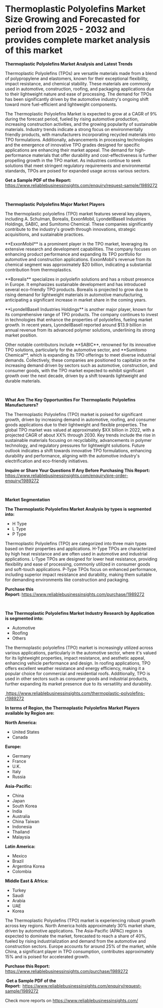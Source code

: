<p><h1>Thermoplastic Polyolefins Market Size Growing and Forecasted for period from 2025 - 2032 and provides complete market analysis of this market</h1></p><p><strong>Thermoplastic Polyolefins Market Analysis and Latest Trends</strong></p>
<p><p>Thermoplastic Polyolefins (TPOs) are versatile materials made from a blend of polypropylene and elastomers, known for their exceptional flexibility, impact resistance, and chemical stability. These materials are commonly used in automotive, construction, roofing, and packaging applications due to their lightweight nature and ease of processing. The demand for TPOs has been significantly driven by the automotive industry's ongoing shift toward more fuel-efficient and lightweight components.</p><p>The Thermoplastic Polyolefins Market is expected to grow at a CAGR of 9% during the forecast period, fueled by rising automotive production, increasing construction activities, and the growing popularity of sustainable materials. Industry trends indicate a strong focus on environmentally friendly products, with manufacturers incorporating recycled materials into TPO formulations. Additionally, advancements in processing technologies and the emergence of innovative TPO grades designed for specific applications are enhancing their market appeal. The demand for high-performance materials that offer durability and cost-effectiveness is further propelling growth in the TPO market. As industries continue to seek solutions that meet stringent regulatory requirements and environmental standards, TPOs are poised for expanded usage across various sectors.</p></p>
<p><strong>Get a Sample PDF of the Report:&nbsp;</strong> <a href="https://www.reliablebusinessinsights.com/enquiry/request-sample/1989272?utm_campaign=3057&utm_medium=2&utm_source=Github&utm_content=ia&utm_term=01042025&utm_id=thermoplastic-polyolefins">https://www.reliablebusinessinsights.com/enquiry/request-sample/1989272</a></p>
<p>&nbsp;</p>
<p><strong>Thermoplastic Polyolefins Major Market Players</strong></p>
<p><p>The thermoplastic polyolefins (TPO) market features several key players, including A. Schulman, Borealis, ExxonMobil, LyondellBasell Industries Holdings, SABIC, and Sumitomo Chemical. These companies significantly contribute to the industry's growth through innovations, strategic acquisitions, and sustainable practices. </p><p>**ExxonMobil** is a prominent player in the TPO market, leveraging its extensive research and development capabilities. The company focuses on enhancing product performance and expanding its TPO portfolio for automotive and construction applications. ExxonMobil's revenue from its chemical segment was approximately $20 billion, indicating a substantial contribution from thermoplastics.</p><p>**Borealis** specializes in polyolefin solutions and has a robust presence in Europe. It emphasizes sustainable development and has introduced several eco-friendly TPO products. Borealis is projected to grow due to rising demand for lightweight materials in automotive manufacturing, anticipating a significant increase in market share in the coming years.</p><p>**LyondellBasell Industries Holdings** is another major player, known for its comprehensive range of TPO products. The company continues to invest in technologies that enhance the properties of polyolefins, fueling market growth. In recent years, LyondellBasell reported around $13.9 billion in annual revenue from its advanced polymer solutions, underlining its strong market position.</p><p>Other notable contributors include **SABIC**, renowned for its innovative TPO solutions, particularly for the automotive sector, and **Sumitomo Chemical**, which is expanding its TPO offerings to meet diverse industrial demands. Collectively, these companies are positioned to capitalize on the increasing demand driven by sectors such as automotive, construction, and consumer goods, with the TPO market expected to exhibit significant growth over the next decade, driven by a shift towards lightweight and durable materials.</p></p>
<p>&nbsp;</p>
<p><strong>What Are The Key Opportunities For Thermoplastic Polyolefins Manufacturers?</strong></p>
<p><p>The Thermoplastic Polyolefins (TPO) market is poised for significant growth, driven by increasing demand in automotive, roofing, and consumer goods applications due to their lightweight and flexible properties. The global TPO market was valued at approximately $XX billion in 2022, with a projected CAGR of about XX% through 2030. Key trends include the rise in sustainable materials focusing on recyclability, advancements in polymer technology, and regulatory pressures for lightweight solutions. Future outlook indicates a shift towards innovative TPO formulations, enhancing durability and performance, aligning with the automotive industry's electrification and eco-friendly initiatives.</p></p>
<p><strong>Inquire or Share Your Questions If Any Before Purchasing This Report:</strong> <a href="https://www.reliablebusinessinsights.com/enquiry/pre-order-enquiry/1989272?utm_campaign=3057&utm_medium=2&utm_source=Github&utm_content=ia&utm_term=01042025&utm_id=thermoplastic-polyolefins">https://www.reliablebusinessinsights.com/enquiry/pre-order-enquiry/1989272</a></p>
<p>&nbsp;</p>
<p><strong>Market Segmentation</strong></p>
<p><strong>The Thermoplastic Polyolefins Market Analysis by types is segmented into:</strong></p>
<p><ul><li>H Type</li><li>L Type</li><li>P Type</li></ul></p>
<p><p>Thermoplastic Polyolefins (TPO) are categorized into three main types based on their properties and applications. H-Type TPOs are characterized by high heat resistance and are often used in automotive and industrial applications. L-Type TPOs are designed for lower heat resistance, providing flexibility and ease of processing, commonly utilized in consumer goods and soft-touch applications. P-Type TPOs focus on enhanced performance, including superior impact resistance and durability, making them suitable for demanding environments like construction and packaging.</p></p>
<p><strong>Purchase this Report:&nbsp;</strong><a href="https://www.reliablebusinessinsights.com/purchase/1989272?utm_campaign=3057&utm_medium=2&utm_source=Github&utm_content=ia&utm_term=01042025&utm_id=thermoplastic-polyolefins">https://www.reliablebusinessinsights.com/purchase/1989272</a></p>
<p>&nbsp;</p>
<p><strong>The Thermoplastic Polyolefins Market Industry Research by Application is segmented into:</strong></p>
<p><ul><li>Automotive</li><li>Roofing</li><li>Others</li></ul></p>
<p><p>The thermoplastic polyolefins (TPO) market is increasingly utilized across various applications, particularly in the automotive sector, where it's valued for its lightweight properties, impact resistance, and aesthetic appeal, enhancing vehicle performance and design. In roofing applications, TPO offers excellent weather resistance and energy efficiency, making it a popular choice for commercial and residential roofs. Additionally, TPO is used in other sectors such as consumer goods and industrial products, further expanding its market presence due to its versatility and durability.</p></p>
<p><a href="https://www.reliablebusinessinsights.com/thermoplastic-polyolefins-r1989272?utm_campaign=3057&utm_medium=2&utm_source=Github&utm_content=ia&utm_term=01042025&utm_id=thermoplastic-polyolefins">&nbsp;https://www.reliablebusinessinsights.com/thermoplastic-polyolefins-r1989272</a></p>
<p><strong>In terms of Region, the Thermoplastic Polyolefins Market Players available by Region are:</strong></p>
<p>
    <p> <strong> North America: </strong>
        <ul>
            <li>United States</li>
            <li>Canada</li>
        </ul>
        </p> 
    <p> <strong> Europe: </strong>
        <ul>
            <li>Germany</li>
            <li>France</li>
            <li>U.K.</li>
            <li>Italy</li>
            <li>Russia</li>
        </ul>
        </p> 
    <p> <strong> Asia-Pacific: </strong>
        <ul>
            <li>China</li>
            <li>Japan</li>
            <li>South Korea</li>
            <li>India</li>
            <li>Australia</li>
            <li>China Taiwan</li>
            <li>Indonesia</li>
            <li>Thailand</li>
            <li>Malaysia</li>
        </ul>
        </p> 
    <p> <strong> Latin America: </strong>
        <ul>
            <li>Mexico</li>
            <li>Brazil</li>
            <li>Argentina Korea</li>
            <li>Colombia</li>
        </ul>
        </p> 
    <p> <strong> Middle East & Africa: </strong>
        <ul>
            <li>Turkey</li>
            <li>Saudi</li>
            <li>Arabia</li>
            <li>UAE</li>
            <li>Korea</li>
        </ul>
    </p>
    </p>
<p><p>The Thermoplastic Polyolefins (TPO) market is experiencing robust growth across key regions. North America holds approximately 30% market share, driven by automotive applications. The Asia-Pacific (APAC) region is expected to dominate the market, forecasted to reach a share of 40%, fueled by rising industrialization and demand from the automotive and construction sectors. Europe accounts for around 25% of the market, while China, a significant player in TPO consumption, contributes approximately 15% and is poised for accelerated growth.</p></p>
<p><strong>Purchase this Report: </strong><a href="https://www.reliablebusinessinsights.com/purchase/1989272?utm_campaign=3057&utm_medium=2&utm_source=Github&utm_content=ia&utm_term=01042025&utm_id=thermoplastic-polyolefins">https://www.reliablebusinessinsights.com/purchase/1989272</a></p>
<p>&nbsp;<strong>Get a Sample PDF of the Report:&nbsp;&nbsp;</strong><a href="https://www.reliablebusinessinsights.com/enquiry/request-sample/1989272?utm_campaign=3057&utm_medium=2&utm_source=Github&utm_content=ia&utm_term=01042025&utm_id=thermoplastic-polyolefins">https://www.reliablebusinessinsights.com/enquiry/request-sample/1989272</a></p>
<p><strong></strong></p>
<p>Check more reports on <a href="https://www.reliablebusinessinsights.com/?utm_campaign=3057&utm_medium=2&utm_source=Github&utm_content=ia&utm_term=01042025&utm_id=thermoplastic-polyolefins">https://www.reliablebusinessinsights.com/</a></p>